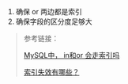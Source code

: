 

1. 确保 or 两边都是索引
2. 确保字段的区分度足够大

> 参考链接：
>
> [MySQL中， in和or 会走索引吗](https://developer.aliyun.com/article/1172777 "MySQL中， in和or 会走索引吗")
> 
> [索引失效有哪些？](https://xiaolincoding.com/mysql/index/index_lose.html "索引失效有哪些？")


